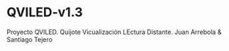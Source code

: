 # QVILED-v1.3
Proyecto QVILED. Quijote Vicualización LEctura Distante. Juan Arrebola &amp; Santiago Tejero
